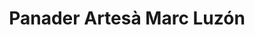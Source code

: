---
title: "Panader Artesà Marc Luzón"
url: /sant-mateu/panader-artesa-marc-luzon/
shop: Bäckerei
---